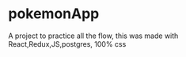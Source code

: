 # pokemonApp
A project to practice all the flow, this was made with React,Redux,JS,postgres, 100% css
